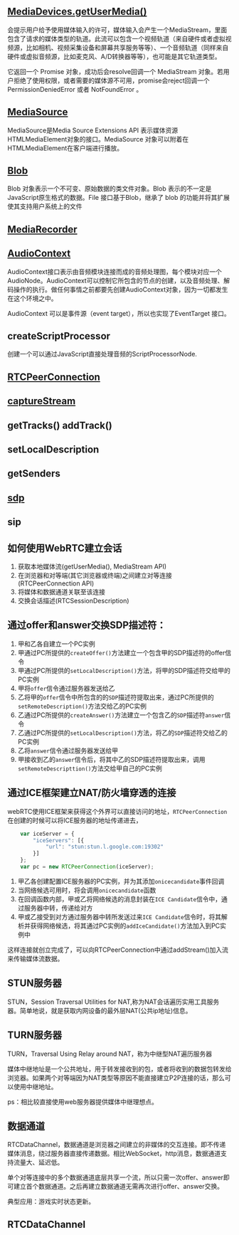 ## [MediaDevices.getUserMedia()](https://developer.mozilla.org/zh-CN/docs/Web/API/MediaDevices/getUserMedia)
会提示用户给予使用媒体输入的许可，媒体输入会产生一个MediaStream，里面包含了请求的媒体类型的轨道。此流可以包含一个视频轨道（来自硬件或者虚拟视频源，比如相机、视频采集设备和屏幕共享服务等等）、一个音频轨道（同样来自硬件或虚拟音频源，比如麦克风、A/D转换器等等），也可能是其它轨道类型。

它返回一个 Promise 对象，成功后会resolve回调一个 MediaStream 对象。若用户拒绝了使用权限，或者需要的媒体源不可用，promise会reject回调一个  PermissionDeniedError 或者 NotFoundError 。

## [MediaSource](https://developer.mozilla.org/zh-CN/docs/Web/API/MediaSource)
MediaSource是Media Source Extensions API 表示媒体资源HTMLMediaElement对象的接口。MediaSource 对象可以附着在HTMLMediaElement在客户端进行播放。

## [Blob](https://developer.mozilla.org/zh-CN/docs/Web/API/Blob)
Blob 对象表示一个不可变、原始数据的类文件对象。Blob 表示的不一定是JavaScript原生格式的数据。File 接口基于Blob，继承了 blob 的功能并将其扩展使其支持用户系统上的文件

## [MediaRecorder](https://developer.mozilla.org/zh-CN/docs/Web/API/MediaRecorder)

## [AudioContext](https://developer.mozilla.org/zh-CN/docs/Web/API/AudioContext)
AudioContext接口表示由音频模块连接而成的音频处理图，每个模块对应一个AudioNode。AudioContext可以控制它所包含的节点的创建，以及音频处理、解码操作的执行。做任何事情之前都要先创建AudioContext对象，因为一切都发生在这个环境之中。

AudioContext 可以是事件源（event target），所以也实现了EventTarget 接口。
## createScriptProcessor
创建一个可以通过JavaScript直接处理音频的ScriptProcessorNode.

## [RTCPeerConnection](https://developer.mozilla.org/zh-CN/docs/Web/API/RTCPeerConnection)

## [captureStream](https://developer.mozilla.org/zh-CN/docs/Web/API/HTMLCanvasElement/%E6%8D%95%E8%8E%B7%E6%B5%81)

## getTracks() addTrack()

## setLocalDescription

## getSenders

## [sdp](https://www.3cx.com/global/cn/voip-sip-webrtc/sdp/)

## sip

## 如何使用WebRTC建立会话
1)  获取本地媒体流(getUserMedia(), MediaStream API)
2)  在浏览器和对等端(其它浏览器或终端)之间建立对等连接(RTCPeerConnection API)
3)  将媒体和数据通道关联至该连接
4)  交换会话描述(RTCSessionDescription)

## 通过offer和answer交换SDP描述符：

1)  甲和乙各自建立一个PC实例
2)  甲通过PC所提供的`createOffer()`方法建立一个包含甲的SDP描述符的offer信令
3)  甲通过PC所提供的`setLocalDescription()`方法，将甲的SDP描述符交给甲的PC实例
4)  甲将`offer`信令通过服务器发送给乙
5)  乙将甲的`offer`信令中所包含的的`SDP`描述符提取出来，通过PC所提供的`setRemoteDescription()`方法交给乙的PC实例
6)  乙通过PC所提供的`createAnswer()`方法建立一个包含乙的`SDP`描述符`answer`信令
7)  乙通过PC所提供的`setLocalDescription()`方法，将乙的`SDP`描述符交给乙的PC实例
8)  乙将`answer`信令通过服务器发送给甲
9)  甲接收到乙的`answer`信令后，将其中乙的SDP描述符提取出来，调用`setRemoteDescripttion()`方法交给甲自己的PC实例

## 通过ICE框架建立NAT/防火墙穿透的连接
webRTC使用ICE框架来获得这个外界可以直接访问的地址，`RTCPeerConnection`在创建的时候可以将ICE服务器的地址传递进去，
```js
    var iceServer = {
        "iceServers": [{
            "url": "stun:stun.l.google.com:19302"
        }]
    };
    var pc = new RTCPeerConnection(iceServer);
```
1)  甲乙各创建配置ICE服务器的PC实例，并为其添加`onicecandidate`事件回调
2)  当网络候选可用时，将会调用`onicecandidate`函数
3)  在回调函数内部，甲或乙将网络候选的消息封装在`ICE Candidate`信令中，通过服务器中转，传递给对方
4)  甲或乙接受到对方通过服务器中转所发送过来`ICE Candidate`信令时，将其解析并获得网络候选，将其通过PC实例的`addIceCandidate()`方法加入到PC实例中

这样连接就创立完成了，可以向RTCPeerConnection中通过addStream()加入流来传输媒体流数据。



## STUN服务器
STUN，Session Traversal Utilities for NAT,称为NAT会话遍历实用工具服务器。简单地说，就是获取内网设备的最外层NAT(公共ip地址)信息。
## TURN服务器
TURN，Traversal Using Relay around NAT，称为中继型NAT遍历服务器

媒体中继地址是一个公共地址，用于转发接收到的包，或者将收到的数据包转发给浏览器。如果两个对等端因为NAT类型等原因不能直接建立P2P连接的话，那么可以使用中继地址。

ps：相比较直接使用web服务器提供媒体中继理想点。

## 数据通道
RTCDataChannel，数据通道是浏览器之间建立的非媒体的交互连接。即不传递媒体消息，绕过服务器直接传递数据。相比WebSocket，http消息，数据通道支持流量大、延迟低。

单个对等连接中的多个数据通道底层共享一个流，所以只需一次offer、answer即可建立首个数据通道。之后再建立数据通道无需再次进行offer、answer交换。

典型应用：游戏实时状态更新。

## RTCDataChannel